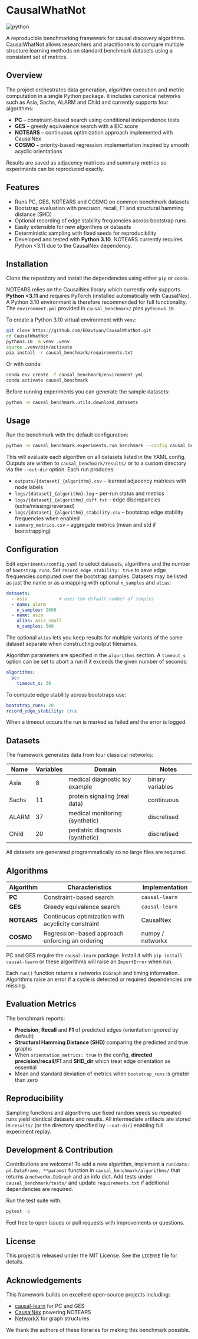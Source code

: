 # CausalWhatNot

![python](https://img.shields.io/badge/python-3.10-blue)

A reproducible benchmarking framework for causal discovery algorithms. CausalWhatNot allows researchers and practitioners to compare multiple structure learning methods on standard benchmark datasets using a consistent set of metrics.

## Overview

The project orchestrates data generation, algorithm execution and metric computation in a single Python package. It includes canonical networks such as Asia, Sachs, ALARM and Child and currently supports four algorithms:

* **PC** – constraint-based search using conditional independence tests
* **GES** – greedy equivalence search with a BIC score
* **NOTEARS** – continuous optimization approach implemented with CausalNex
* **COSMO** – priority-based regression implementation inspired by smooth acyclic orientations

Results are saved as adjacency matrices and summary metrics so experiments can be reproduced exactly.

## Features

* Runs PC, GES, NOTEARS and COSMO on common benchmark datasets
* Bootstrap evaluation with precision, recall, F1 and structural hamming distance (SHD)
* Optional recording of edge stability frequencies across bootstrap runs
* Easily extensible for new algorithms or datasets
* Deterministic sampling with fixed seeds for reproducibility
* Developed and tested with **Python 3.10**. NOTEARS currently requires Python <3.11 due to the CausalNex dependency.

## Installation

Clone the repository and install the dependencies using either `pip` or `conda`.

NOTEARS relies on the CausalNex library which currently only supports **Python <3.11**
and requires PyTorch (installed automatically with CausalNex). A Python 3.10
environment is therefore recommended for full functionality. The
`environment.yml` provided in `causal_benchmark/` pins `python=3.10`.

To create a Python 3.10 virtual environment with `venv`:

```bash
git clone https://github.com/EDavtyan/CausalWhatNot.git
cd CausalWhatNot
python3.10 -m venv .venv
source .venv/bin/activate
pip install -r causal_benchmark/requirements.txt
```

Or with conda:

```bash
conda env create -f causal_benchmark/environment.yml
conda activate causal_benchmark
```

Before running experiments you can generate the sample datasets:

```bash
python -m causal_benchmark.utils.download_datasets
```

## Usage

Run the benchmark with the default configuration:

```bash
python -m causal_benchmark.experiments.run_benchmark --config causal_benchmark/experiments/config.yaml
```

This will evaluate each algorithm on all datasets listed in the YAML config. Outputs are written to `causal_benchmark/results/` or to a custom directory via the `--out-dir` option. Each run produces:

* `outputs/{dataset}_{algorithm}.csv` – learned adjacency matrices with node labels
* `logs/{dataset}_{algorithm}.log` – per-run status and metrics
* `logs/{dataset}_{algorithm}_diff.txt` – edge discrepancies (extra/missing/reversed)
* `logs/{dataset}_{algorithm}_stability.csv` – bootstrap edge stability frequencies when enabled
* `summary_metrics.csv` – aggregate metrics (mean and std if bootstrapping)

## Configuration

Edit `experiments/config.yaml` to select datasets, algorithms and the number of `bootstrap_runs`.
Set `record_edge_stability: true` to save edge frequencies computed over the bootstrap samples.
Datasets may be listed as just the name or as a mapping with optional `n_samples` and `alias`:

```yaml
datasets:
  - asia            # uses the default number of samples
  - name: alarm
    n_samples: 2000
  - name: asia
    alias: asia_small
    n_samples: 500
```

The optional `alias` lets you keep results for multiple variants of the same
dataset separate when constructing output filenames.

Algorithm parameters are specified in the `algorithms` section. A `timeout_s` option can be set to abort a run if it exceeds the given number of seconds:

```yaml
algorithms:
  pc:
    timeout_s: 30
```

To compute edge stability across bootstraps use:

```yaml
bootstrap_runs: 20
record_edge_stability: true
```

When a timeout occurs the run is marked as failed and the error is logged.

## Datasets

The framework generates data from four classical networks:

| Name   | Variables | Domain                           | Notes              |
|-------|-----------|----------------------------------|--------------------|
| Asia  | 8         | medical diagnostic toy example   | binary variables   |
| Sachs | 11        | protein signaling (real data)    | continuous         |
| ALARM | 37        | medical monitoring (synthetic)   | discretised        |
| Child | 20        | pediatric diagnosis (synthetic)  | discretised        |

All datasets are generated programmatically so no large files are required.

## Algorithms

| Algorithm | Characteristics | Implementation |
|-----------|----------------|----------------|
| **PC**    | Constraint-based search | `causal-learn` |
| **GES**   | Greedy equivalence search | `causal-learn` |
| **NOTEARS** | Continuous optimization with acyclicity constraint | CausalNex |
| **COSMO** | Regression-based approach enforcing an ordering | numpy / networkx |

PC and GES require the `causal-learn` package. Install it with `pip install causal-learn` or these algorithms will raise an `ImportError` when run.

Each `run()` function returns a networkx `DiGraph` and timing information. Algorithms raise an error if a cycle is detected or required dependencies are missing.

## Evaluation Metrics

The benchmark reports:

* **Precision**, **Recall** and **F1** of predicted edges (orientation ignored by default)
* **Structural Hamming Distance (SHD)** comparing the predicted and true graphs
* When `orientation_metrics: true` in the config, **directed precision/recall/F1** and **SHD_dir** which treat edge orientation as essential
* Mean and standard deviation of metrics when `bootstrap_runs` is greater than zero

## Reproducibility

Sampling functions and algorithms use fixed random seeds so repeated runs yield identical datasets and results. All intermediate artifacts are stored in `results/` (or the directory specified by `--out-dir`) enabling full experiment replay.

## Development & Contribution

Contributions are welcome! To add a new algorithm, implement a `run(data: pd.DataFrame, **params)` function in `causal_benchmark/algorithms/` that returns a `networkx.DiGraph` and an info dict. Add tests under `causal_benchmark/tests/` and update `requirements.txt` if additional dependencies are required.

Run the test suite with:

```bash
pytest -q
```

Feel free to open issues or pull requests with improvements or questions.

## License

This project is released under the MIT License. See the `LICENSE` file for details.

## Acknowledgements

This framework builds on excellent open-source projects including:

* [causal-learn](https://github.com/cmu-phil/causal-learn) for PC and GES
* [CausalNex](https://github.com/Microsoft/causalnex) powering NOTEARS
* [NetworkX](https://networkx.org/) for graph structures

We thank the authors of these libraries for making this benchmark possible.

